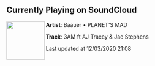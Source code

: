 ## Currently Playing on SoundCloud

[<img align="left" width="100" src="https://i1.sndcdn.com/artworks-iSnHn4WYB7Or0N9K-IYBjXg-t50x50.jpg">](https://soundcloud.com/baauer/3am)

**Artist**: Baauer • PLANET'S MAD 

**Track**: 3AM ft AJ Tracey & Jae Stephens

Last updated at 12/03/2020 21:08
